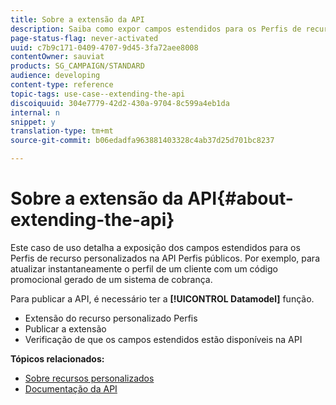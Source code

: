 ```yaml
---
title: Sobre a extensão da API
description: Saiba como expor campos estendidos para os Perfis de recursos personalizados na API Perfis públicos.
page-status-flag: never-activated
uuid: c7b9c171-0409-4707-9d45-3fa72aee8008
contentOwner: sauviat
products: SG_CAMPAIGN/STANDARD
audience: developing
content-type: reference
topic-tags: use-case--extending-the-api
discoiquuid: 304e7779-42d2-430a-9704-8c599a4eb1da
internal: n
snippet: y
translation-type: tm+mt
source-git-commit: b06edadfa963881403328c4ab37d25d701bc8237

---
```



# Sobre a extensão da API{#about-extending-the-api}

Este caso de uso detalha a exposição dos campos estendidos para os Perfis de recurso personalizados na API Perfis públicos. Por exemplo, para atualizar instantaneamente o perfil de um cliente com um código promocional gerado de um sistema de cobrança.

Para publicar a API, é necessário ter a **[!UICONTROL Datamodel]** função.

* Extensão do recurso personalizado Perfis
* Publicar a extensão
* Verificação de que os campos estendidos estão disponíveis na API

**Tópicos relacionados:**

* [Sobre recursos personalizados](../../developing/using/data-model-concepts.md)
* [Documentação da API](../../api/using/about-campaign-standard-apis.md)
